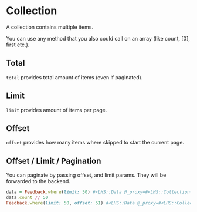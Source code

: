 Collection
===

A collection contains multiple items.

You can use any method that you also could call on an array (like count, [0], first etc.).

## Total

`total` provides total amount of items (even if paginated).

## Limit

`limit` provides amount of items per page.

## Offset

`offset` provides how many items where skipped to start the current page.

## Offset / Limit / Pagination

You can paginate by passing offset, and limit params. They will be forwarded to the backend.

```ruby
data = Feedback.where(limit: 50) #<LHS::Data @_proxy=#<LHS::Collection>>
data.count // 50
Feedback.where(limit: 50, offset: 51) #<LHS::Data @_proxy=#<LHS::Collection>>
```
